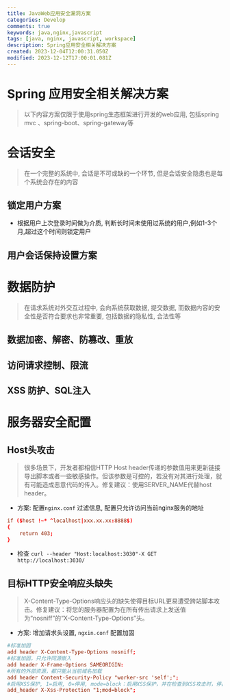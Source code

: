 ```yaml
---
title: JavaWeb应用安全漏洞方案
categories: Develop
comments: true
keywords: java,nginx,javascript
tags: [java, nginx, javascript, workspace]
description: Spring应用安全相关解决方案
created: 2023-12-04T12:00:31.050Z
modified: 2023-12-12T17:00:01.081Z
---
```

# Spring 应用安全相关解决方案
> 以下内容方案仅限于使用spring生态框架进行开发的web应用, 包括spring mvc 、spring-boot、spring-gateway等

# 会话安全
> 在一个完整的系统中, 会话是不可或缺的一个环节, 但是会话安全隐患也是每个系统会存在的内容

## 锁定用户方案
- 根据用户上次登录时间做为介质, 判断长时间未使用过系统的用户,例如1-3个月,超过这个时间则锁定用户

## 用户会话保持设置方案

# 数据防护
> 在请求系统对外交互过程中, 会向系统获取数据, 提交数据, 而数据内容的安全性是否符合要求也非常重要, 包括数据的隐私性, 合法性等

## 数据加密、解密、防篡改、重放

## 访问请求控制、限流

## XSS 防护、SQL注入

# 服务器安全配置

## Host头攻击
 > 很多场景下，开发者都相信HTTP Host header传递的参数值用来更新链接导出脚本或者一些敏感操作。但该参数是可控的，若没有对其进行处理，就有可能造成恶意代码的传入。修复建议：使用SERVER_NAME代替host header。

- 方案: 配置`nginx.conf` 过滤信息, 配置只允许访问当前nginx服务的地址
```conf
if ($host !~* ^localhost|xxx.xx.xx:8888$)
{
	return 403;
}
```
- 检查 `curl --header "Host:localhost:3030"-X GET http://localhost:3030/`

## 目标HTTP安全响应头缺失
>X-Content-Type-Options响应头的缺失使得目标URL更易遭受跨站脚本攻击。修复建议：将您的服务器配置为在所有传出请求上发送值为“nosniff”的“X-Content-Type-Options”头。 

- 方案:  增加请求头设置, `ngxin.conf` 配置加固
```conf
#标准加固
add header X-Content-Type-Options nosniff;
#标准加固，只允许同源嵌入
add header X-Frame-Options SAMEORIGIN:
#所有的外部资源，都只能从当前域名加载
add header Content-Security-Policy "worker-src 'self';";
#启用XSS保护, 1=启用, 0=停用, mode=block：启用XSS保护，并在检查到XSS攻击时，停止渲染页面（例如IE8中，检查到攻击时，整个页面会被一个#替换）
add_header X-Xss-Protection "1;mod=block";
```
